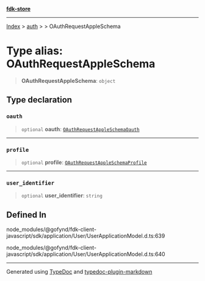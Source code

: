 [**fdk-store**](../../../README.md)
***

[Index](../../../API.md) > [auth](../../README.md) > [<internal>](../README.md) > OAuthRequestAppleSchema

# Type alias: OAuthRequestAppleSchema

> **OAuthRequestAppleSchema**: `object`

## Type declaration

### `oauth`

> `optional` **oauth**: [`OAuthRequestAppleSchemaOauth`](type-alias.OAuthRequestAppleSchemaOauth.md)

***

### `profile`

> `optional` **profile**: [`OAuthRequestAppleSchemaProfile`](type-alias.OAuthRequestAppleSchemaProfile.md)

***

### `user_identifier`

> `optional` **user\_identifier**: `string`

## Defined In

node\_modules/@gofynd/fdk-client-javascript/sdk/application/User/UserApplicationModel.d.ts:639

node\_modules/@gofynd/fdk-client-javascript/sdk/application/User/UserApplicationModel.d.ts:640

***
Generated using [TypeDoc](https://typedoc.org/) and [typedoc-plugin-markdown](https://www.npmjs.com/package/typedoc-plugin-markdown)
